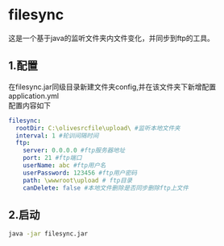 # filesync
这是一个基于java的监听文件夹内文件变化，并同步到ftp的工具。
## 1.配置
在filesync.jar同级目录新建文件夹config,并在该文件夹下新增配置application.yml     
配置内容如下
```yml
filesync:
  rootDir: C:\olivesrcfile\upload\ #监听本地文件夹
  interval: 1 #轮训间隔时间
  ftp:
    server: 0.0.0.0 #ftp服务器地址
    port: 21 #ftp端口
    userName: abc #ftp用户名
    userPassword: 123456 #ftp用户密码
    path: \wwwroot\upload # ftp目录
    canDelete: false #本地文件删除是否同步删除ftp上文件
```
## 2.启动
```cmd
java -jar filesync.jar
```
